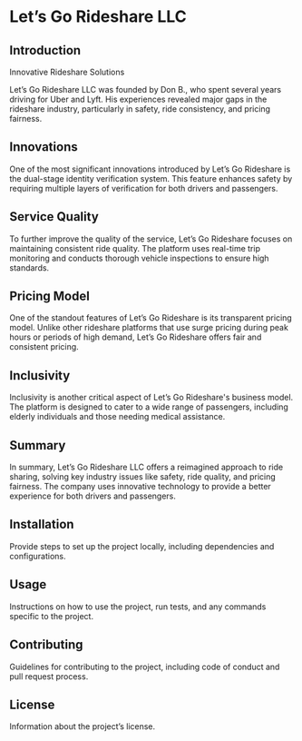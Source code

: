 # Let’s Go Rideshare LLC

## Introduction
Innovative Rideshare Solutions

Let’s Go Rideshare LLC was founded by Don B., who spent several years driving for Uber and Lyft. His experiences revealed major gaps in the rideshare industry, particularly in safety, ride consistency, and pricing fairness.

## Innovations
One of the most significant innovations introduced by Let’s Go Rideshare is the dual-stage identity verification system. This feature enhances safety by requiring multiple layers of verification for both drivers and passengers.

## Service Quality
To further improve the quality of the service, Let’s Go Rideshare focuses on maintaining consistent ride quality. The platform uses real-time trip monitoring and conducts thorough vehicle inspections to ensure high standards.

## Pricing Model
One of the standout features of Let’s Go Rideshare is its transparent pricing model. Unlike other rideshare platforms that use surge pricing during peak hours or periods of high demand, Let’s Go Rideshare offers fair and consistent pricing.

## Inclusivity
Inclusivity is another critical aspect of Let’s Go Rideshare's business model. The platform is designed to cater to a wide range of passengers, including elderly individuals and those needing medical assistance.

## Summary
In summary, Let’s Go Rideshare LLC offers a reimagined approach to ride sharing, solving key industry issues like safety, ride quality, and pricing fairness. The company uses innovative technology to provide a better experience for both drivers and passengers.

## Installation
Provide steps to set up the project locally, including dependencies and configurations.

## Usage
Instructions on how to use the project, run tests, and any commands specific to the project.

## Contributing
Guidelines for contributing to the project, including code of conduct and pull request process.

## License
Information about the project’s license.
